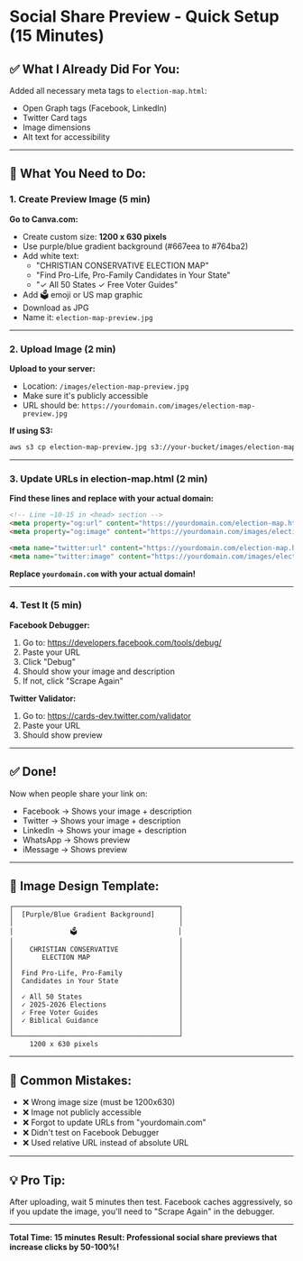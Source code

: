 # Social Share Preview - Quick Setup (15 Minutes)

## ✅ What I Already Did For You:

Added all necessary meta tags to `election-map.html`:
- Open Graph tags (Facebook, LinkedIn)
- Twitter Card tags
- Image dimensions
- Alt text for accessibility

---

## 🎯 What You Need to Do:

### 1. Create Preview Image (5 min)

**Go to Canva.com:**
- Create custom size: **1200 x 630 pixels**
- Use purple/blue gradient background (#667eea to #764ba2)
- Add white text:
  - "CHRISTIAN CONSERVATIVE ELECTION MAP"
  - "Find Pro-Life, Pro-Family Candidates in Your State"
  - "✓ All 50 States  ✓ Free Voter Guides"
- Add 🗳️ emoji or US map graphic
- Download as JPG
- Name it: `election-map-preview.jpg`

---

### 2. Upload Image (2 min)

**Upload to your server:**
- Location: `/images/election-map-preview.jpg`
- Make sure it's publicly accessible
- URL should be: `https://yourdomain.com/images/election-map-preview.jpg`

**If using S3:**
```bash
aws s3 cp election-map-preview.jpg s3://your-bucket/images/election-map-preview.jpg --acl public-read
```

---

### 3. Update URLs in election-map.html (2 min)

**Find these lines and replace with your actual domain:**

```html
<!-- Line ~10-15 in <head> section -->
<meta property="og:url" content="https://yourdomain.com/election-map.html">
<meta property="og:image" content="https://yourdomain.com/images/election-map-preview.jpg">

<meta name="twitter:url" content="https://yourdomain.com/election-map.html">
<meta name="twitter:image" content="https://yourdomain.com/images/election-map-preview.jpg">
```

**Replace `yourdomain.com` with your actual domain!**

---

### 4. Test It (5 min)

**Facebook Debugger:**
1. Go to: https://developers.facebook.com/tools/debug/
2. Paste your URL
3. Click "Debug"
4. Should show your image and description
5. If not, click "Scrape Again"

**Twitter Validator:**
1. Go to: https://cards-dev.twitter.com/validator
2. Paste your URL
3. Should show preview

---

## ✅ Done!

Now when people share your link on:
- Facebook → Shows your image + description
- Twitter → Shows your image + description
- LinkedIn → Shows your image + description
- WhatsApp → Shows preview
- iMessage → Shows preview

---

## 🎨 Image Design Template:

```
┌─────────────────────────────────────────┐
│  [Purple/Blue Gradient Background]      │
│                                         │
│              🗳️                         │
│                                         │
│    CHRISTIAN CONSERVATIVE               │
│       ELECTION MAP                      │
│                                         │
│  Find Pro-Life, Pro-Family              │
│  Candidates in Your State               │
│                                         │
│  ✓ All 50 States                        │
│  ✓ 2025-2026 Elections                  │
│  ✓ Free Voter Guides                    │
│  ✓ Biblical Guidance                    │
│                                         │
└─────────────────────────────────────────┘
     1200 x 630 pixels
```

---

## 🚨 Common Mistakes:

- ❌ Wrong image size (must be 1200x630)
- ❌ Image not publicly accessible
- ❌ Forgot to update URLs from "yourdomain.com"
- ❌ Didn't test on Facebook Debugger
- ❌ Used relative URL instead of absolute URL

---

## 💡 Pro Tip:

After uploading, wait 5 minutes then test. Facebook caches aggressively, so if you update the image, you'll need to "Scrape Again" in the debugger.

---

**Total Time: 15 minutes**
**Result: Professional social share previews that increase clicks by 50-100%!**
